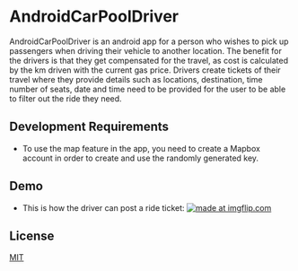 # AndroidCarPoolDriver

AndroidCarPoolDriver is an android app for a person who wishes to pick up passengers when driving their vehicle to another location. The benefit for the drivers is that they get compensated for the travel, as cost is calculated by the km driven with the current gas price. Drivers create tickets of their travel where they provide details such as locations, destination, time number of seats, date and time need to be provided for the user to be able to filter out the ride they need.

## Development Requirements
* To use the map feature in the app, you need to create a Mapbox account in order to create and use the randomly generated key. 

## Demo
* This is how the driver can post a ride ticket:
<a href="https://imgflip.com/gif/3lh1cu"><img src="https://i.imgflip.com/3lh1cu.gif" title="made at imgflip.com"/></a>


## License
[MIT](https://choosealicense.com/licenses/mit/)
